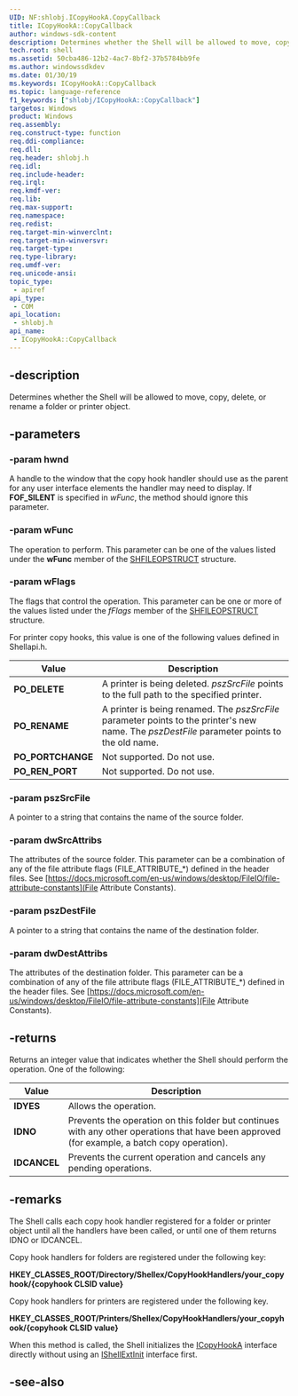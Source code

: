 ```yaml
---
UID: NF:shlobj.ICopyHookA.CopyCallback
title: ICopyHookA::CopyCallback
author: windows-sdk-content
description: Determines whether the Shell will be allowed to move, copy, delete, or rename a folder or printer object.
tech.root: shell
ms.assetid: 50cba486-12b2-4ac7-8bf2-37b5784bb9fe
ms.author: windowssdkdev
ms.date: 01/30/19
ms.keywords: ICopyHookA::CopyCallback
ms.topic: language-reference
f1_keywords: ["shlobj/ICopyHookA::CopyCallback"]
targetos: Windows
product: Windows
req.assembly: 
req.construct-type: function
req.ddi-compliance: 
req.dll: 
req.header: shlobj.h
req.idl: 
req.include-header: 
req.irql: 
req.kmdf-ver: 
req.lib: 
req.max-support: 
req.namespace: 
req.redist: 
req.target-min-winverclnt: 
req.target-min-winversvr: 
req.target-type: 
req.type-library: 
req.umdf-ver: 
req.unicode-ansi: 
topic_type:
 - apiref
api_type:
 - COM
api_location:
 - shlobj.h
api_name:
 - ICopyHookA::CopyCallback
---
```


## -description

Determines whether the Shell will be allowed to move, copy, delete, or rename a folder or printer object.

## -parameters

### -param hwnd

A handle to the window that the copy hook handler should use as the parent for any user interface elements the handler may need to display. If **FOF_SILENT** is specified in *wFunc*, the method should ignore this parameter.

### -param wFunc

The operation to perform. This parameter can be one of the values listed under the **wFunc** member of the [SHFILEOPSTRUCT](https://docs.microsoft.com/windows/desktop/api/shellapi/ns-shellapi-_shfileopstructa) structure.

### -param wFlags

The flags that control the operation. This parameter can be one or more of the values listed under the *fFlags* member of the [SHFILEOPSTRUCT](https://docs.microsoft.com/windows/desktop/api/shellapi/ns-shellapi-_shfileopstructa) structure. 
                        
For printer copy hooks, this value is one of the following values defined in Shellapi.h.

                 

| Value       | Description |
|-------------|------------|
|  **PO_DELETE**      | A printer is being deleted. *pszSrcFile* points to the full path to the specified printer.           |
|  **PO_RENAME**       | A printer is being renamed. The *pszSrcFile* parameter points to the printer's new name. The *pszDestFile* parameter points to the old name.           |
| **PO_PORTCHANGE**    | Not supported. Do not use.          |
| **PO_REN_PORT**    | Not supported. Do not use.           |

### -param pszSrcFile

A pointer to a string that contains the name of the source folder.

### -param dwSrcAttribs

The attributes of the source folder. This parameter can be a combination of any of the file attribute flags (FILE_ATTRIBUTE_*) defined in the header files. See [https://docs.microsoft.com/en-us/windows/desktop/FileIO/file-attribute-constants](File Attribute Constants).

### -param pszDestFile

A pointer to a string that contains the name of the destination folder.

### -param dwDestAttribs

The attributes of the destination folder. This parameter can be a combination of any of the file attribute flags (FILE_ATTRIBUTE_*) defined in the header files. See [https://docs.microsoft.com/en-us/windows/desktop/FileIO/file-attribute-constants](File Attribute Constants).

## -returns

Returns an integer value that indicates whether the Shell should perform the operation. One of the following:

| Value       | Description |
|-------------|------------|
| **IDYES**       | Allows the operation.           |
| **IDNO**        | Prevents the operation on this folder but continues with any other operations that have been approved (for example, a batch copy operation).           |
| **IDCANCEL**    | Prevents the current operation and cancels any pending operations.           |

## -remarks

The Shell calls each copy hook handler registered for a folder or printer object until all the handlers have been called, or until one of them returns IDNO or IDCANCEL.

Copy hook handlers for folders are registered under the following key:

**HKEY_CLASSES_ROOT/Directory/Shellex/CopyHookHandlers/your_copyhook/{copyhook CLSID value}**

Copy hook handlers for printers are registered under the following key.

**HKEY_CLASSES_ROOT/Printers/Shellex/CopyHookHandlers/your_copyhook/{copyhook CLSID value}**
                
When this method is called, the Shell initializes the [ICopyHookA](nn-shlobj-icopyhooka) interface directly without using an [IShellExtInit](https://docs.microsoft.com/windows/desktop/api/shobjidl_core/nn-shobjidl_core-ishellextinit) interface first.               

## -see-also

